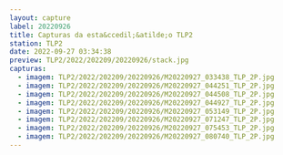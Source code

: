 ```yaml
---
layout: capture
label: 20220926
title: Capturas da esta&ccedil;&atilde;o TLP2
station: TLP2
date: 2022-09-27 03:34:38
preview: TLP2/2022/202209/20220926/stack.jpg
capturas:
  - imagem: TLP2/2022/202209/20220926/M20220927_033438_TLP_2P.jpg
  - imagem: TLP2/2022/202209/20220926/M20220927_044251_TLP_2P.jpg
  - imagem: TLP2/2022/202209/20220926/M20220927_044508_TLP_2P.jpg
  - imagem: TLP2/2022/202209/20220926/M20220927_044927_TLP_2P.jpg
  - imagem: TLP2/2022/202209/20220926/M20220927_053149_TLP_2P.jpg
  - imagem: TLP2/2022/202209/20220926/M20220927_071247_TLP_2P.jpg
  - imagem: TLP2/2022/202209/20220926/M20220927_075453_TLP_2P.jpg
  - imagem: TLP2/2022/202209/20220926/M20220927_080740_TLP_2P.jpg
---
```

